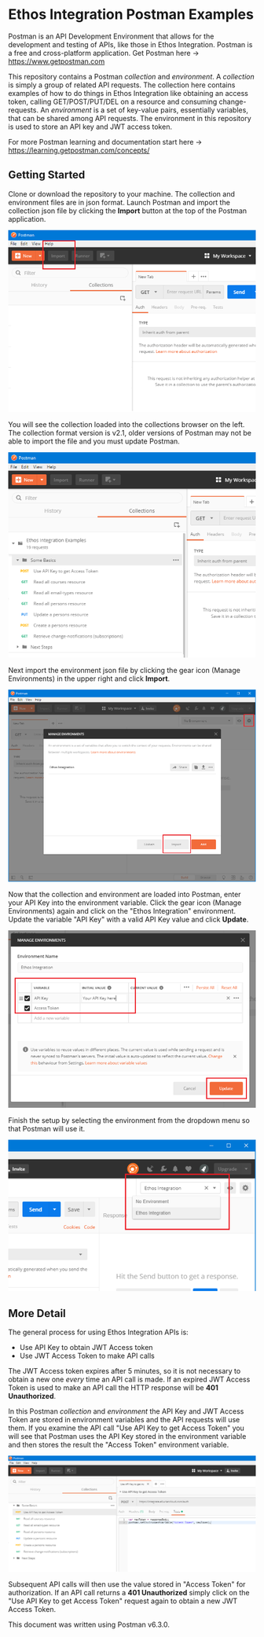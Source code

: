 # Ethos Integration Postman Examples

Postman is an API Development Environment that allows for the development and testing of APIs, like those in Ethos Integration. Postman is a free and cross-platform application.  Get Postman here -> https://www.getpostman.com

This repository contains a Postman *collection* and *environment*. A *collection* is simply a group of related API requests. The collection here contains examples of how to do things in Ethos Integration like obtaining an access token, calling GET/POST/PUT/DEL on a resource and consuming change-requests. An *environment* is a set of key-value pairs, essentially variables, that can be shared among API requests. The environment in this repository is used to store an API key and JWT access token.

For more Postman learning and documentation start here -> https://learning.getpostman.com/concepts/

## Getting Started

Clone or download the repository to your machine. The collection and environment files are in json format. Launch Postman and import the collection json file by clicking the **Import** button at the top of the Postman application.

![](/screenshots/postman1.png)

You will see the collection loaded into the collections browser on the left. The collection format version is v2.1, older versions of Postman may not be able to import the file and you must update Postman.

![](/screenshots/postman2.png)

Next import the environment json file by clicking the gear icon (Manage Environments) in the upper right and click **Import**.

![](/screenshots/postman3.png)

Now that the collection and environment are loaded into Postman, enter your API Key into the environment variable. Click the gear icon (Manage Environments) again and click on the "Ethos Integration" environment.  Update the variable "API Key" with a valid API Key value and click **Update**.

![](/screenshots/postman4.png)

Finish the setup by selecting the environment from the dropdown menu so that Postman will use it.

![](/screenshots/postman5.png)

## More Detail

The general process for using Ethos Integration APIs is:
* Use API Key to obtain JWT Access token
* Use JWT Access Token to make API calls

The JWT Access token expires after 5 minutes, so it is not necessary to obtain a new one *every* time an API call is made. If an expired JWT Access Token is used to make an API call the HTTP response will be **401 Unauthorized**.

In this Postman *collection* and *environment* the API Key and JWT Access Token are stored in environment variables and the API requests will use them. If you examine the API call "Use API Key to get Access Token" you will see that Postman uses the API Key stored in the environment variable and then stores the result the "Access Token" environment variable.

![](/screenshots/postman6.png)

Subsequent API calls will then use the value stored in "Access Token" for authorization. If an API call returns a **401 Unauthorized** simply click on the "Use API Key to get Access Token" request again to obtain a new JWT Access Token.


This document was written using Postman v6.3.0.
